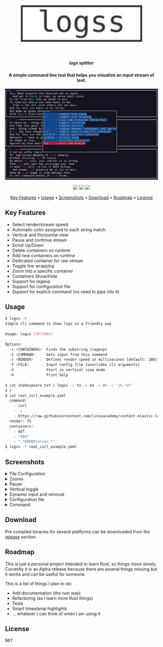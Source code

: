 <h1 align="center">
  <br>
  <img src="assets/logo.svg" alt="logss" width="400">
  <br>
  <br>
</h1>

<h5 align="center">logs splitter</h5>
<h4 align="center">A simple command line tool that helps you visualize an input stream of text.</h4>

![screenshot](./assets/screenshot.png)

<p align="center">
  <img src="https://github.com/todoesverso/logss/actions/workflows/quickstartrs.yml/badge.svg">
  <img src="https://img.shields.io/badge/PRs-welcome-brightgreen.svg?style=flat-square">
  <a href="https://codecov.io/gh/todoesverso/logss" >
    <img src="https://codecov.io/gh/todoesverso/logss/branch/main/graph/badge.svg?token=G6JEXYQQO0"/>
  </a>
</p>

<p align="center">
  <a href="#key-features">Key Features</a> •
  <a href="#usage">Usage</a> •
  <a href="#screenshots">Screenshots</a> •
  <a href="#download">Download</a> •
  <a href="#roadmap">Roadmap</a> •
  <a href="#license">License</a>
</p>

## Key Features

* Select render/stream speed
* Automatic color assigned to each string match
* Vertical and Horizontal view
* Pause and continue stream
* Scroll Up/Down
* Delete containers on runtime
* Add new containers on runtime
* Dedicated container for raw stream
* Toggle line wrapping
* Zoom into a specific container
* Containers Show/Hide 
* Support for regexp
* Support for configuration file
* Support for explicit command (no need to pipe into it)


## Usage

  ```sh
  $ logss -h
  Simple cli command to show logs in a friendly way

  Usage: logss [OPTIONS]

  Options:
    -c <CONTAINERS>  Finds the substring (regexp)
    -C <COMMAND>     Gets input from this command
    -r <RENDER>      Defines render speed in milliseconds [default: 100]
    -f <FILE>        Input config file (overrides cli arguments)
    -V               Start in vertical view mode
    -h               Print help

  $ cat shakespeare.txt | logss -c to -c be -c or -c 'in.*of'
  $ # 
  $ cat real_curl_example.yaml
    command:
      - curl
      - -s
      - https://raw.githubusercontent.com/linuxacademy/content-elastic-log-samples/master/access.log
    render: 75
    containers:
      - GET
      - "404"
      - ".*ERROR|error.*"
  $ logss -f real_curl_example.yaml 
  ```

## Screenshots
<details>
  <summary>File Configuration</summary>

  [![asciicast](https://asciinema.org/a/581505.svg)](https://asciinema.org/a/581505)

</details>
<details>
  <summary>Zooms</summary>

  ![](./assets/zooms.gif)

</details>
<details>
  <summary>Pause</summary>

  ![](./assets/pause.gif)

</details>
<details>
  <summary>Vertical toggle</summary>

  ![](./assets/vertical.gif)

</details>
<details>
  <summary>Dynamic input and removal</summary>

  ![](./assets/input_and_delete.gif)

</details>

<details>
  <summary>Configuration file</summary>

  ```sh
  $ cat shakespeare.txt | logss -f example_config.yml
  ```

</details>

<details>
  <summary>Command</summary>

  ```sh
  $ logss -C cat shakespeare.txt
  ```

</details>


## Download

Pre compiled binaries for several platforms can be downloaded from the [release](https://github.com/todoesverso/logss/releases) section.

## Roadmap

This is just a personal project intended to learn Rust, so things move slowly. 
Currently it is an Alpha release because there are several things missing but it works and can be useful for someone.

This is a list of things I plan to do:

* Add documentation (the rust way)
* Refactoring (as I learn more Rust things)
* Tests
* Smart timestamp highlights
* ... whatever I can think of when I am using it

## License

MIT
